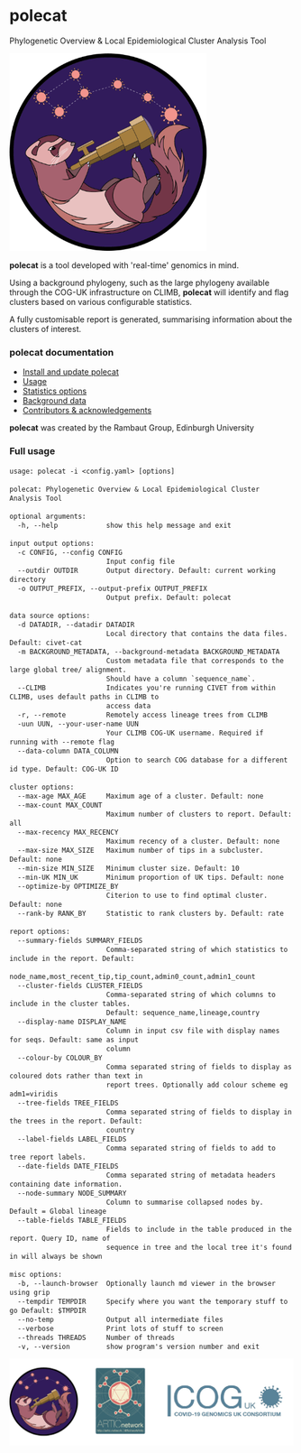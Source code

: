 # polecat

Phylogenetic Overview & Local Epidemiological Cluster Analysis Tool


<img src="./docs/doc_figures/polecat_logo.png" width=350>

<strong>polecat</strong> is a tool developed with 'real-time' genomics in mind. 

Using a background phylogeny, such as the large phylogeny available through the COG-UK infrastructure on CLIMB, <strong>polecat</strong> will identify and flag clusters based on various configurable statistics. 


A fully customisable report is generated, summarising information about the clusters of interest.


### polecat documentation
  * [Install and update polecat](./docs/installation.md)
  * [Usage](./docs/usage.md)
  * [Statistics options](./docs/statistics.md)
  * [Background data](./docs/background_data.md)
  * [Contributors & acknowledgements](./docs/acknowledgements.md)



<strong>polecat</strong> was created by the Rambaut Group, Edinburgh University




### Full usage

```
usage: polecat -i <config.yaml> [options]

polecat: Phylogenetic Overview & Local Epidemiological Cluster Analysis Tool

optional arguments:
  -h, --help            show this help message and exit

input output options:
  -c CONFIG, --config CONFIG
                        Input config file
  --outdir OUTDIR       Output directory. Default: current working directory
  -o OUTPUT_PREFIX, --output-prefix OUTPUT_PREFIX
                        Output prefix. Default: polecat

data source options:
  -d DATADIR, --datadir DATADIR
                        Local directory that contains the data files. Default: civet-cat
  -m BACKGROUND_METADATA, --background-metadata BACKGROUND_METADATA
                        Custom metadata file that corresponds to the large global tree/ alignment.
                        Should have a column `sequence_name`.
  --CLIMB               Indicates you're running CIVET from within CLIMB, uses default paths in CLIMB to
                        access data
  -r, --remote          Remotely access lineage trees from CLIMB
  -uun UUN, --your-user-name UUN
                        Your CLIMB COG-UK username. Required if running with --remote flag
  --data-column DATA_COLUMN
                        Option to search COG database for a different id type. Default: COG-UK ID

cluster options:
  --max-age MAX_AGE     Maximum age of a cluster. Default: none
  --max-count MAX_COUNT
                        Maximum number of clusters to report. Default: all
  --max-recency MAX_RECENCY
                        Maximum recency of a cluster. Default: none
  --max-size MAX_SIZE   Maximum number of tips in a subcluster. Default: none
  --min-size MIN_SIZE   Minimum cluster size. Default: 10
  --min-UK MIN_UK       Minimum proportion of UK tips. Default: none
  --optimize-by OPTIMIZE_BY
                        Citerion to use to find optimal cluster. Default: none
  --rank-by RANK_BY     Statistic to rank clusters by. Default: rate

report options:
  --summary-fields SUMMARY_FIELDS
                        Comma-separated string of which statistics to include in the report. Default:
                        node_name,most_recent_tip,tip_count,admin0_count,admin1_count
  --cluster-fields CLUSTER_FIELDS
                        Comma-separated string of which columns to include in the cluster tables.
                        Default: sequence_name,lineage,country
  --display-name DISPLAY_NAME
                        Column in input csv file with display names for seqs. Default: same as input
                        column
  --colour-by COLOUR_BY
                        Comma separated string of fields to display as coloured dots rather than text in
                        report trees. Optionally add colour scheme eg adm1=viridis
  --tree-fields TREE_FIELDS
                        Comma separated string of fields to display in the trees in the report. Default:
                        country
  --label-fields LABEL_FIELDS
                        Comma separated string of fields to add to tree report labels.
  --date-fields DATE_FIELDS
                        Comma separated string of metadata headers containing date information.
  --node-summary NODE_SUMMARY
                        Column to summarise collapsed nodes by. Default = Global lineage
  --table-fields TABLE_FIELDS
                        Fields to include in the table produced in the report. Query ID, name of
                        sequence in tree and the local tree it's found in will always be shown

misc options:
  -b, --launch-browser  Optionally launch md viewer in the browser using grip
  --tempdir TEMPDIR     Specify where you want the temporary stuff to go Default: $TMPDIR
  --no-temp             Output all intermediate files
  --verbose             Print lots of stuff to screen
  --threads THREADS     Number of threads
  -v, --version         show program's version number and exit
```
<img src="./docs/doc_figures/website_header.png">